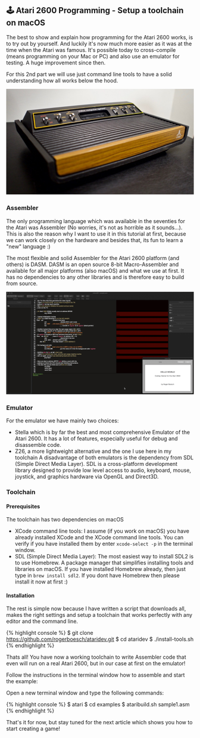 ## 🕹️ Atari 2600 Programming - Setup a toolchain on macOS

The best to show and explain how programming for the Atari 2600 works, is to try out by yourself. And luckily it's now much more easier as it was at the time when the Atari was famous. It's possible today to cross-compile (means programming on your Mac or PC) and also use an emulator for testing. A huge improvement since then.

For this 2nd part we will use just command line tools to have a solid understanding how all works below the hood.

![Atari 2600](/images/atari2600.jpg)

### Assembler
The only programming language which was available in the seventies for the Atari was Assembler (No worries, it's not as horrible as it sounds...). This is also the reason why I want to use it in this tutorial at first, because we can work closely on the hardware and besides that, its fun to learn a "new" language :)

The most flexible and solid Assembler for the Atari 2600 platform (and others) is DASM. DASM is an open source 8-bit Macro-Assembler and available for all major platforms (also macOS) and what we use at first. It has no dependencies to any other libraries and is therefore easy to build from source.

![Atari 2600](/images/atari-assembler.gif)

### Emulator
For the emulator we have mainly two choices:

- Stella which is by far the best and most comprehensive Emulator of the Atari 2600. It has a lot of features, especially useful for debug and disassemble code.
- Z26, a more lightweight alternative and the one I use here in my toolchain
A disadvantage of both emulators is the dependency from SDL (Simple Direct Media Layer). SDL is a cross-platform development library designed to provide low level access to audio, keyboard, mouse, joystick, and graphics hardware via OpenGL and Direct3D.


### Toolchain

#### Prerequisites

The toolchain has two dependencies on macOS

- XCode command line tools: I assume (if you work on macOS) you have already installed XCode and the XCode command line tools. You can verify if you have installed them by enter `xcode-select -p` in the terminal window.
- SDL (Simple Direct Media Layer): The most easiest way to install SDL2 is to use Homebrew. A package manager that simplifies installing tools and libraries on macOS. If you have installed Homebrew already, then just type in `brew install sdl2`. If you dont have Homebrew then please install it  now at first :)


#### Installation
The rest is simple now because I have written a script that downloads all, makes the right settings and setup a toolchain that works perfectly with any editor and the command line.

{% highlight console %}
$ git clone https://github.com/rogerboesch/ataridev.git
$ cd ataridev
$ ./install-tools.sh
{% endhighlight %}

Thats all! You have now a working toolchain to write Assembler code that even will run on a real Atari 2600, but in our case at first on the emulator!

Follow the instructions in the terminal window how to assemble and start the example:

Open a new terminal window and type the following commands: 

{% highlight console %}
$ atari
$ cd examples
$ ataribuild.sh sample1.asm
{% endhighlight %}

That's it for now, but stay tuned for the  next article which shows you how to start creating a game!